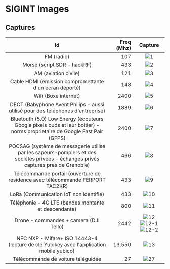 # SIGINT Images

## Captures

| Id | Freq (Mhz) | Capture |
|:----:|----: |:---------:|
|FM (radio)| 107 | ![1](./1-107Mhz.png)|
|Morse (script SDR - hackRF)| 433 | ![2](./2-433Mhz.png)|
|AM (aviation civile)| 121 | ![3](./3-121Mhz.png)|
|Cable HDMI (émission compromettante d'un écran déporté)| 148 | ![4](./4-148Mhz.png)|
|Wifi (Boxe internet)| 2400 | ![5](./5-2400Mhz.png)|
|DECT (Babyphone Avent Philips - aussi utilisé pour des téléphones d'entreprise)| 1889 | ![6](./6-1889Mhz.png)|
|Bluetouth (5.0) Low Energy (écouteurs Google pixels buds et leur boitier) - norms proprietaire de Google Fast Pair (GFPS)| 2400 | ![7](./7-2400Mhz.png)|
|POCSAG (système de messagerie utilisé par les sapeurs-pompiers et des sociétés privées - échanges privés capturés près de Grenoble)| 466 | ![8](./8-466Mhz.png)|
|Télécommande portail (ouverture de résidence avec télécommande FERPORT TAC2KR)| 433 | ![9](./9-433Mhz.png)|
|LoRa (Communication IoT non identifié)| 433 | ![10](./10-433Mhz.png) |
|Téléphonie - 4G LTE (bandes montante et descendante)| 800 | ![11](./11-800Mhz.png) |
|Drone - commandes + camera (DJI Tello)| 2442 | ![12](./12-2442Mhz.png) ![12-1](./12-Drone-DJI-Tello-Camera-telemetrie-cmd.png) ![12-2](./12-Drone-DJI-Tello-Perte-de-signal-et-arret.png) |
|NFC NXP - Mifare+ ISO 14443-4 (lecture de clé Yubikey avec l'application mobile yubico)| 13.550 | ![13](./13-13Mhz.png) |
|Télécommande de voiture téléguidée| 27 | ![27](./14-27Mhz.png) |




